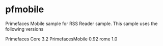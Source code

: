 pfmobile
========

Primefaces Mobile sample for RSS Reader sample. This sample uses the following versions

Primefaces Core 3.2
PrimefacesMobile 0.92
rome 1.0